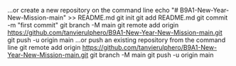…or create a new repository on the command line
echo "# B9A1-New-Year-New-Mission-main" >> README.md
git init
git add README.md
git commit -m "first commit"
git branch -M main
git remote add origin https://github.com/tanvierulphero/B9A1-New-Year-New-Mission-main.git
git push -u origin main
…or push an existing repository from the command line
git remote add origin https://github.com/tanvierulphero/B9A1-New-Year-New-Mission-main.git
git branch -M main
git push -u origin main